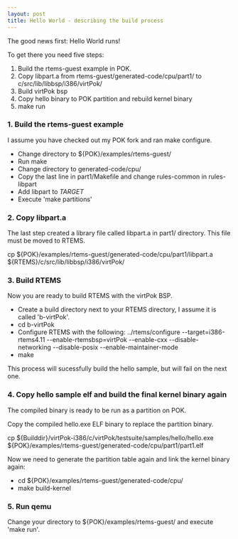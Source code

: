 ```yaml
---
layout: post
title: Hello World - describing the build process
---
```


The good news first: Hello World runs!


To get there you need five steps:
1. Build the rtems-guest example in POK.
2. Copy libpart.a from rtems-guest/generated-code/cpu/part1/ to
    c/src/lib/libbsp/i386/virtPok/
3. Build virtPok bsp
4. Copy hello binary to POK partition and rebuild kernel binary
5. make run


### 1. Build the rtems-guest example

I assume you have checked out my POK fork and ran make configure.

* Change directory to ${POK}/examples/rtems-guest/
* Run make 
* Change directory to generated-code/cpu/
* Copy the last line in part1/Makefile and change rules-common in rules-libpart
* Add libpart to *TARGET*
* Execute 'make partitions'


### 2. Copy libpart.a

The last step created a library file called libpart.a in part1/ directory.
This file must be moved to RTEMS.

cp ${POK}/examples/rtems-guest/generated-code/cpu/part1/libpart.a \
  ${RTEMS}/c/src/lib/libbsp/i386/virtPok/


### 3. Build RTEMS

Now you are ready to build RTEMS with the virtPok BSP.

* Create a build directory next to your RTEMS directory, I assume it is called
'b-virtPok'.
* cd b-virtPok
* Configure RTEMS with the following:
  ../rtems/configure --target=i386-rtems4.11 --enable-rtemsbsp=virtPok --enable-cxx --disable-networking --disable-posix --enable-maintainer-mode
* make 

This process will sucessfully build the hello sample, but will fail on the next
one.


### 4. Copy hello sample elf and build the final kernel binary again

The compiled binary is ready to be run as a partition on POK.

Copy the compiled hello.exe ELF binary to replace the partition binary.

cp ${Builddir}/virtPok-i386/c/virtPok/testsuite/samples/hello/hello.exe \
    ${POK}/examples/rtems-guest/generated-code/cpu/part1/part1.elf


Now we need to generate the partition table again and link the kernel binary
again:

* cd ${POK}/examples/rtems-guest/generated-code/cpu/
* make build-kernel


### 5. Run qemu

Change your directory to ${POK}/examples/rtems-guest/ and execute 'make run'.

